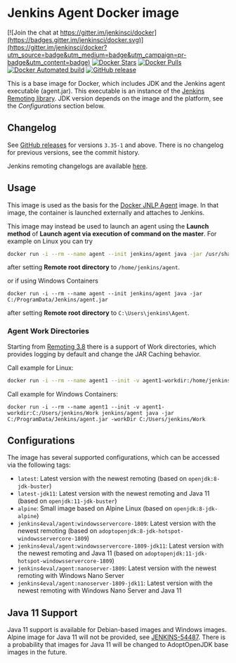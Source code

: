 Jenkins Agent Docker image
===

[![Join the chat at https://gitter.im/jenkinsci/docker](https://badges.gitter.im/jenkinsci/docker.svg)](https://gitter.im/jenkinsci/docker?utm_source=badge&utm_medium=badge&utm_campaign=pr-badge&utm_content=badge)
[![Docker Stars](https://img.shields.io/docker/stars/jenkins/agent.svg)](https://hub.docker.com/r/jenkins/agent/)
[![Docker Pulls](https://img.shields.io/docker/pulls/jenkins/agent.svg)](https://hub.docker.com/r/jenkins/agent/)
[![Docker Automated build](https://img.shields.io/docker/automated/jenkins/agent.svg)](https://hub.docker.com/r/jenkins/agent/)
[![GitHub release](https://img.shields.io/github/release/jenkinsci/docker-agent.svg?label=changelog)](https://github.com/jenkinsci/docker-agent/releases/latest)

This is a base image for Docker, which includes JDK and the Jenkins agent executable (agent.jar).
This executable is an instance of the [Jenkins Remoting library](https://github.com/jenkinsci/remoting).
JDK version depends on the image and the platform, see the _Configurations_ section below.

## Changelog

See [GitHub releases](https://github.com/jenkinsci/docker-agent/releases) for versions `3.35-1` and above.
There is no changelog for previous versions, see the commit history.

Jenkins remoting changelogs are available [here](https://github.com/jenkinsci/remoting/releases).

## Usage

This image is used as the basis for the [Docker JNLP Agent](https://github.com/jenkinsci/docker-jnlp-agent/) image.
In that image, the container is launched externally and attaches to Jenkins.

This image may instead be used to launch an agent using the **Launch method** of **Launch agent via execution of command on the master**. For example on Linux you can try

```sh
docker run -i --rm --name agent --init jenkins/agent java -jar /usr/share/jenkins/agent.jar
```

after setting **Remote root directory** to `/home/jenkins/agent`.

or if using Windows Containers

```
docker run -i --rm --name agent --init jenkins/agent java -jar C:/ProgramData/Jenkins/agent.jar
```

after setting **Remote root directory** to `C:\Users\jenkins\Agent`.


### Agent Work Directories

Starting from [Remoting 3.8](https://github.com/jenkinsci/remoting/blob/master/CHANGELOG.md#38) there is a support of Work directories, 
which provides logging by default and change the JAR Caching behavior.

Call example for Linux:

```sh
docker run -i --rm --name agent1 --init -v agent1-workdir:/home/jenkins/agent jenkins/agent java -jar /usr/share/jenkins/agent.jar -workDir /home/jenkins/agent
```

Call example for Windows Containers:

```
docker run -i --rm --name agent1 --init -v agent1-workdir:C:/Users/jenkins/Work jenkins/agent java -jar C:/ProgramData/Jenkins/agent.jar -workDir C:/Users/jenkins/Work
```

## Configurations

The image has several supported configurations, which can be accessed via the following tags:

* `latest`: Latest version with the newest remoting (based on `openjdk:8-jdk-buster`)
* `latest-jdk11`: Latest version with the newest remoting and Java 11 (based on `openjdk:11-jdk-buster`)
* `alpine`: Small image based on Alpine Linux (based on `openjdk:8-jdk-alpine`)
* `jenkins4eval/agent:windowsservercore-1809`: Latest version with the newest remoting (based on `adoptopenjdk:8-jdk-hotspot-windowsservercore-1809`)
* `jenkins4eval/agent:windowsservercore-1809-jdk11`: Latest version with the newest remoting and Java 11 (based on `adoptopenjdk:11-jdk-hotspot-windowsservercore-1809`)
* `jenkins4eval/agent:nanoserver-1809`: Latest version with the newest remoting with Windows Nano Server
* `jenkins4eval/agent:nanoserver-1809-jdk11`: Latest version with the newest remoting with Windows Nano Server and Java 11

## Java 11 Support

Java 11 support is available for Debian-based images and Windows images.
Alpine image for Java 11 will not be provided, see [JENKINS-54487](https://issues.jenkins-ci.org/browse/JENKINS-54487).
There is a probability that images for Java 11 will be changed to AdoptOpenJDK base images in the future.
